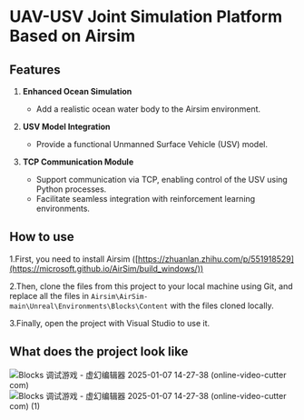 # **UAV-USV Joint Simulation Platform Based on Airsim**

## **Features**
1. **Enhanced Ocean Simulation**  
   - Add a realistic ocean water body to the Airsim environment.

2. **USV Model Integration**  
   - Provide a functional Unmanned Surface Vehicle (USV) model.

3. **TCP Communication Module**  
   - Support communication via TCP, enabling control of the USV using Python processes.  
   - Facilitate seamless integration with reinforcement learning environments.

## **How to use**
1.First, you need to install Airsim ([https://zhuanlan.zhihu.com/p/551918529](https://microsoft.github.io/AirSim/build_windows/))

2.Then, clone the files from this project to your local machine using Git, and replace all the files in `Airsim\AirSim-main\Unreal\Environments\Blocks\Content` with the files cloned locally.

3.Finally, open the project with Visual Studio to use it.

## **What does the project look like**
![Blocks  调试游戏  - 虚幻编辑器 2025-01-07 14-27-38 (online-video-cutter com)](https://github.com/user-attachments/assets/94a35dd5-ac2e-48db-881a-9a7bd67e46b5)
![Blocks  调试游戏  - 虚幻编辑器 2025-01-07 14-27-38 (online-video-cutter com) (1)](https://github.com/user-attachments/assets/f07cad03-f22f-4c03-a2c9-1074abf048e7)

